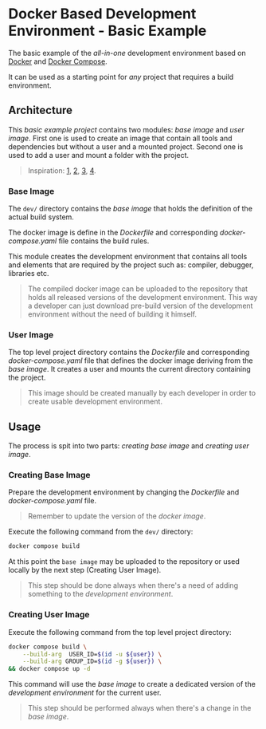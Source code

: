 # Docker Based Development Environment - Basic Example

The basic example of the *all-in-one* development environment based on [Docker](www.docker.com) and [Docker Compose](https://docs.docker.com/compose/).

It can be used as a starting point for *any* project that requires a build environment.

## Architecture

This *basic example project* contains two modules: *base image* and *user image*. First one is used to create an image that contain all tools and dependencies but without a user and a mounted project. Second one is used to add a user and mount a folder with the project.

> Inspiration:
[1](https://jtreminio.com/blog/running-docker-containers-as-current-host-user/),
[2](https://medium.com/redbubble/running-a-docker-container-as-a-non-root-user-7d2e00f8ee15),
[3](https://vsupalov.com/docker-shared-permissions/),
[4](https://medium.com/faun/set-current-host-user-for-docker-container-4e521cef9ffc).

### Base Image

The `dev/` directory contains the *base image* that holds the definition of the actual build system.

The docker image is define in the *Dockerfile* and corresponding *docker-compose.yaml* file contains the build rules.

This module creates the development environment that contains all tools and elements that are required by the project such as: compiler, debugger, libraries etc.

> The compiled docker image can be uploaded to the repository that holds all released versions of the development environment. This way a developer can just download pre-build version of the development environment without the need of building it himself.

### User Image

The top level project directory contains the *Dockerfile* and corresponding *docker-compose.yaml* file that defines the docker image deriving from the *base image*. It creates a user and mounts the current directory containing the project.

> This image should be created manually by each developer in order to create usable development environment.

## Usage

The process is spit into two parts: *creating base image* and *creating user image*.

### Creating Base Image

Prepare the development environment by changing the *Dockerfile* and *docker-compose.yaml* file.

> Remember to update the version of the *docker image*.

Execute the following command from the `dev/` directory:

```bash
docker compose build
```

At this point the `base image` may be uploaded to the repository or used locally by the next step (Creating User Image).

> This step should be done always when there's a need of adding something to the *development environment*.

### Creating User Image

Execute the following command from the top level project directory:

```bash
docker compose build \
    --build-arg  USER_ID=$(id -u ${user}) \
    --build-arg GROUP_ID=$(id -g ${user}) \
&& docker compose up -d
```

This command will use the *base image* to create a dedicated version of the *development environment* for the current user.

> This step should be performed always when there's a change in the *base image*.
